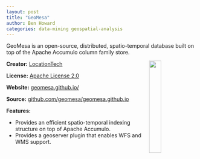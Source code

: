 ```yaml
---
layout: post
title: "GeoMesa"
author: Ben Howard
categories: data-mining geospatial-analysis
---
```

GeoMesa is an open-source, distributed, spatio-temporal database built on top of the Apache Accumulo column family store.

[<img style="float: right" width = 25% src="{{ site.url }}/img/geomesa_logo.png" />](http://geomesa.github.io/)

__Creator:__ [LocationTech](http://www.locationtech.org/)

__License:__ [Apache License 2.0](http://opensource.org/licenses/Apache-2.0)

__Website:__ [geomesa.github.io/](http://geomesa.github.io/)

__Source:__ [github.com/geomesa/geomesa.github.io](https://github.com/geomesa/geomesa.github.io)

__Features:__

* Provides an efficient spatio-temporal indexing structure on top of Apache Accumulo. 
* Provides a geoserver plugin that enables WFS and WMS support. 
